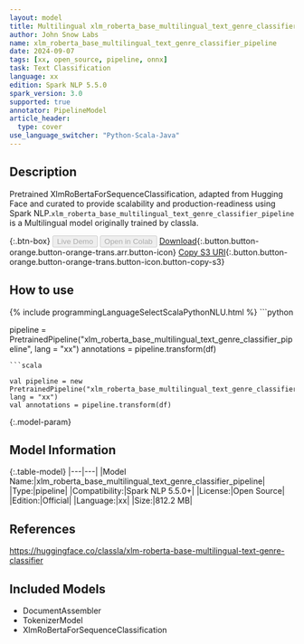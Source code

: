 ```yaml
---
layout: model
title: Multilingual xlm_roberta_base_multilingual_text_genre_classifier_pipeline pipeline XlmRoBertaForSequenceClassification from classla
author: John Snow Labs
name: xlm_roberta_base_multilingual_text_genre_classifier_pipeline
date: 2024-09-07
tags: [xx, open_source, pipeline, onnx]
task: Text Classification
language: xx
edition: Spark NLP 5.5.0
spark_version: 3.0
supported: true
annotator: PipelineModel
article_header:
  type: cover
use_language_switcher: "Python-Scala-Java"
---
```


## Description

Pretrained XlmRoBertaForSequenceClassification, adapted from Hugging Face and curated to provide scalability and production-readiness using Spark NLP.`xlm_roberta_base_multilingual_text_genre_classifier_pipeline` is a Multilingual model originally trained by classla.

{:.btn-box}
<button class="button button-orange" disabled>Live Demo</button>
<button class="button button-orange" disabled>Open in Colab</button>
[Download](https://s3.amazonaws.com/auxdata.johnsnowlabs.com/public/models/xlm_roberta_base_multilingual_text_genre_classifier_pipeline_xx_5.5.0_3.0_1725670403991.zip){:.button.button-orange.button-orange-trans.arr.button-icon}
[Copy S3 URI](s3://auxdata.johnsnowlabs.com/public/models/xlm_roberta_base_multilingual_text_genre_classifier_pipeline_xx_5.5.0_3.0_1725670403991.zip){:.button.button-orange.button-orange-trans.button-icon.button-copy-s3}

## How to use



<div class="tabs-box" markdown="1">
{% include programmingLanguageSelectScalaPythonNLU.html %}
```python

pipeline = PretrainedPipeline("xlm_roberta_base_multilingual_text_genre_classifier_pipeline", lang = "xx")
annotations =  pipeline.transform(df)   

```
```scala

val pipeline = new PretrainedPipeline("xlm_roberta_base_multilingual_text_genre_classifier_pipeline", lang = "xx")
val annotations = pipeline.transform(df)

```
</div>

{:.model-param}
## Model Information

{:.table-model}
|---|---|
|Model Name:|xlm_roberta_base_multilingual_text_genre_classifier_pipeline|
|Type:|pipeline|
|Compatibility:|Spark NLP 5.5.0+|
|License:|Open Source|
|Edition:|Official|
|Language:|xx|
|Size:|812.2 MB|

## References

https://huggingface.co/classla/xlm-roberta-base-multilingual-text-genre-classifier

## Included Models

- DocumentAssembler
- TokenizerModel
- XlmRoBertaForSequenceClassification